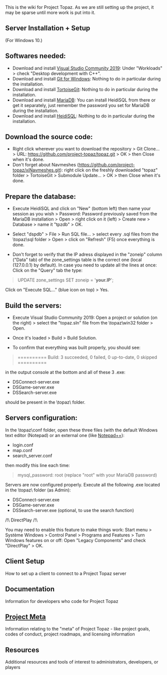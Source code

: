 This is the wiki for Project Topaz. As we are still setting up the project, it may be sparse until more work is put into it.

## Server Installation + Setup

(For Windows 10.)

## Softwares needed:

* Download and install [Visual Studio Community 2019](https://visualstudio.microsoft.com/vs/community/): Under "Workloads" > check "Desktop development with C++".
* Download and install [Git for Windows](https://gitforwindows.org/): Nothing to do in particular during the installation.
* Download and install [TortoiseGit](https://tortoisegit.org/): Nothing to do in particular during the installation.
* Download and install [MariaDB](https://mariadb.org/): You can install HeidiSQL from there or get it separately, just remember the password you set for MariaDB during the installation.
* Download and install [HeidiSQL](https://www.heidisql.com/): Nothing to do in particular during the installation.

## Download the source code:

* Right click wherever you want to download the repository > Git Clone... > URL: https://github.com/project-topaz/topaz.git > OK > then Close when it's done. 
* Don't forget about Navmeshes (https://github.com/project-topaz/xiNavmeshes.git): right click on the freshly downloaded "topaz" folder > TortoiseGit > Submodule Update... > OK > then Close when it's done.

## Prepare the database:

* Execute HeidiSQL and click on "New" (bottom left) then name your session as you wish > Password: Password previously saved from the MariaDB installation > Open > right click on it (left) > Create new > Database > name it "tpzdb" > OK.
* Select "dspdb" > File > Run SQL file... > select every .sql files from the \topaz\sql folder > Open > click on "Refresh" (F5) once everything is done.

* Don't forget to verify that the IP adress displayed in the "zoneip" column ("Data" tab) of the zone_settings table is the correct one (local (127.0.0.1) by default). In case you need to update all the lines at once: Click on the "Query" tab the type:

> UPDATE zone_settings SET zoneip = '**your.IP**';

Click on "Execute SQL..." (blue icon on top) > Yes.

## Build the servers:

* Execute Visual Studio Community 2019: Open a project or solution (on the right) > select the "topaz.sln" file from the \topaz\win32 folder > Open.
* Once it's loaded > Build > Build Solution.

* To confirm that everything was built properly, you should see:
> ========== Build: 3 succeeded, 0 failed, 0 up-to-date, 0 skipped ==========

in the output console at the bottom and all of these 3 .exe:

* DSConnect-server.exe
* DSGame-server.exe
* DSSearch-server.exe

should be present in the \topaz\ folder.

## Servers configuration:

In the \topaz\conf folder, open these three files (with the default Windows text editor (Notepad) or an external one (like  [Notepad++](https://notepad-plus-plus.org/)):

* login.conf
* map.conf
* search_server.conf

then modify this line each time:

> mysql_password: root (replace "root" with your MariaDB password)

Servers are now configured properly. Execute all the following .exe located in the \topaz\ folder (as Admin):

* DSConnect-server.exe
* DSGame-server.exe
* DSSearch-server.exe (optional, to use the search function)

/!\ DirectPlay /!\

You may need to enable this feature to make things work:
Start menu > Système Windows > Control Panel > Programs and Features > Turn Windows features on or off:
Open "Legacy Components" and check "DirectPlay" > OK.

## Client Setup
How to set up a client to connect to a Project Topaz server
## Documentation
Information for developers who code for Project Topaz
## [Project Meta](https://github.com/project-topaz/topaz/wiki/Project-Meta)
Information relating to the "meta" of Project Topaz - like project goals, codes of conduct, project roadmaps, and licensing information
## Resources
Additional resources and tools of interest to administrators, developers, or players